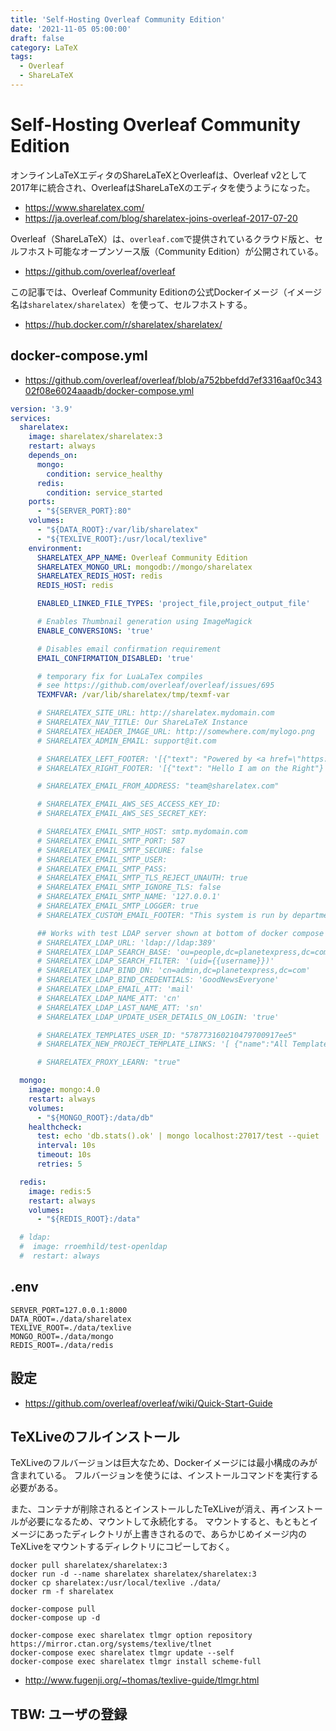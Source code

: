 ```yaml
---
title: 'Self-Hosting Overleaf Community Edition'
date: '2021-11-05 05:00:00'
draft: false
category: LaTeX
tags:
  - Overleaf
  - ShareLaTeX
---
```

# Self-Hosting Overleaf Community Edition

オンラインLaTeXエディタのShareLaTeXとOverleafは、Overleaf v2として2017年に統合され、OverleafはShareLaTeXのエディタを使うようになった。

- https://www.sharelatex.com/
- https://ja.overleaf.com/blog/sharelatex-joins-overleaf-2017-07-20

Overleaf（ShareLaTeX）は、`overleaf.com`で提供されているクラウド版と、セルフホスト可能なオープンソース版（Community Edition）が公開されている。

- <https://github.com/overleaf/overleaf>

この記事では、Overleaf Community Editionの公式Dockerイメージ（イメージ名は`sharelatex/sharelatex`）を使って、セルフホストする。

- <https://hub.docker.com/r/sharelatex/sharelatex/>

## docker-compose.yml

- <https://github.com/overleaf/overleaf/blob/a752bbefdd7ef3316aaf0c34302f08e6024aaadb/docker-compose.yml>

```yaml
version: '3.9'
services:
  sharelatex:
    image: sharelatex/sharelatex:3
    restart: always
    depends_on:
      mongo:
        condition: service_healthy
      redis:
        condition: service_started
    ports:
      - "${SERVER_PORT}:80"
    volumes:
      - "${DATA_ROOT}:/var/lib/sharelatex"
      - "${TEXLIVE_ROOT}:/usr/local/texlive"
    environment:
      SHARELATEX_APP_NAME: Overleaf Community Edition
      SHARELATEX_MONGO_URL: mongodb://mongo/sharelatex
      SHARELATEX_REDIS_HOST: redis
      REDIS_HOST: redis

      ENABLED_LINKED_FILE_TYPES: 'project_file,project_output_file'

      # Enables Thumbnail generation using ImageMagick
      ENABLE_CONVERSIONS: 'true'

      # Disables email confirmation requirement
      EMAIL_CONFIRMATION_DISABLED: 'true'

      # temporary fix for LuaLaTex compiles
      # see https://github.com/overleaf/overleaf/issues/695
      TEXMFVAR: /var/lib/sharelatex/tmp/texmf-var

      # SHARELATEX_SITE_URL: http://sharelatex.mydomain.com
      # SHARELATEX_NAV_TITLE: Our ShareLaTeX Instance
      # SHARELATEX_HEADER_IMAGE_URL: http://somewhere.com/mylogo.png
      # SHARELATEX_ADMIN_EMAIL: support@it.com

      # SHARELATEX_LEFT_FOOTER: '[{"text": "Powered by <a href=\"https://www.sharelatex.com\">ShareLaTeX</a> 2016"},{"text": "Another page I want to link to can be found <a href=\"here\">here</a>"} ]'
      # SHARELATEX_RIGHT_FOOTER: '[{"text": "Hello I am on the Right"} ]'

      # SHARELATEX_EMAIL_FROM_ADDRESS: "team@sharelatex.com"

      # SHARELATEX_EMAIL_AWS_SES_ACCESS_KEY_ID:
      # SHARELATEX_EMAIL_AWS_SES_SECRET_KEY:

      # SHARELATEX_EMAIL_SMTP_HOST: smtp.mydomain.com
      # SHARELATEX_EMAIL_SMTP_PORT: 587
      # SHARELATEX_EMAIL_SMTP_SECURE: false
      # SHARELATEX_EMAIL_SMTP_USER:
      # SHARELATEX_EMAIL_SMTP_PASS:
      # SHARELATEX_EMAIL_SMTP_TLS_REJECT_UNAUTH: true
      # SHARELATEX_EMAIL_SMTP_IGNORE_TLS: false
      # SHARELATEX_EMAIL_SMTP_NAME: '127.0.0.1'
      # SHARELATEX_EMAIL_SMTP_LOGGER: true
      # SHARELATEX_CUSTOM_EMAIL_FOOTER: "This system is run by department x"

      ## Works with test LDAP server shown at bottom of docker compose
      # SHARELATEX_LDAP_URL: 'ldap://ldap:389'
      # SHARELATEX_LDAP_SEARCH_BASE: 'ou=people,dc=planetexpress,dc=com'
      # SHARELATEX_LDAP_SEARCH_FILTER: '(uid={{username}})'
      # SHARELATEX_LDAP_BIND_DN: 'cn=admin,dc=planetexpress,dc=com'
      # SHARELATEX_LDAP_BIND_CREDENTIALS: 'GoodNewsEveryone'
      # SHARELATEX_LDAP_EMAIL_ATT: 'mail'
      # SHARELATEX_LDAP_NAME_ATT: 'cn'
      # SHARELATEX_LDAP_LAST_NAME_ATT: 'sn'
      # SHARELATEX_LDAP_UPDATE_USER_DETAILS_ON_LOGIN: 'true'

      # SHARELATEX_TEMPLATES_USER_ID: "578773160210479700917ee5"
      # SHARELATEX_NEW_PROJECT_TEMPLATE_LINKS: '[ {"name":"All Templates","url":"/templates/all"}]'

      # SHARELATEX_PROXY_LEARN: "true"

  mongo:
    image: mongo:4.0
    restart: always
    volumes:
      - "${MONGO_ROOT}:/data/db"
    healthcheck:
      test: echo 'db.stats().ok' | mongo localhost:27017/test --quiet
      interval: 10s
      timeout: 10s
      retries: 5

  redis:
    image: redis:5
    restart: always
    volumes:
      - "${REDIS_ROOT}:/data"

  # ldap:
  #  image: rroemhild/test-openldap
  #  restart: always
```

## .env

```env
SERVER_PORT=127.0.0.1:8000
DATA_ROOT=./data/sharelatex
TEXLIVE_ROOT=./data/texlive
MONGO_ROOT=./data/mongo
REDIS_ROOT=./data/redis
```

## 設定

- <https://github.com/overleaf/overleaf/wiki/Quick-Start-Guide>

## TeXLiveのフルインストール

TeXLiveのフルバージョンは巨大なため、Dockerイメージには最小構成のみが含まれている。
フルバージョンを使うには、インストールコマンドを実行する必要がある。

また、コンテナが削除されるとインストールしたTeXLiveが消え、再インストールが必要になるため、マウントして永続化する。
マウントすると、もともとイメージにあったディレクトリが上書きされるので、あらかじめイメージ内のTeXLiveをマウントするディレクトリにコピーしておく。

```shell
docker pull sharelatex/sharelatex:3
docker run -d --name sharelatex sharelatex/sharelatex:3
docker cp sharelatex:/usr/local/texlive ./data/
docker rm -f sharelatex

docker-compose pull
docker-compose up -d

docker-compose exec sharelatex tlmgr option repository https://mirror.ctan.org/systems/texlive/tlnet
docker-compose exec sharelatex tlmgr update --self
docker-compose exec sharelatex tlmgr install scheme-full
```

- http://www.fugenji.org/~thomas/texlive-guide/tlmgr.html

## TBW: ユーザの登録
